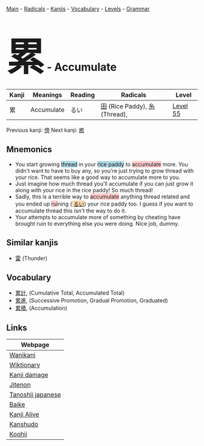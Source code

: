 <style> bigfont {font-size: 100px}</style>
[Main](../README.md) -
[Radicals](../radicals.md) -
[Kanjis](../kanjis.md) -
[Vocabulary](../vocabulary.md) -
[Levels](../levels.md) -
[Grammar](../grammar.md)
# <bigfont> 累</bigfont> - Accumulate 

| Kanji | Meanings | Reading | Radicals | Level |
| --- | --- | --- | --- | --- |
| 累 | Accumulate | るい | [田](../radicals/田.md) (Rice Paddy), [糸](../radicals/糸.md) (Thread),  | [Level 55](../levels/wk_level55.md) |

Previous kanji: [傍](傍.md) Next kanji: [癒](癒.md) 

## Mnemonics
 * You start growing <span style="background-color:#ADD8E6"> thread</span> in your <span style="background-color:#ADD8E6"> rice paddy</span> to <span style="background-color:#ffcccb"> accumulate</span> more. You didn't want to have to buy any, so you're just trying to grow thread with your rice. That seems like a good way to accumulate more to you.
* Just imagine how much thread you'll accumulate if you can just grow it along with your rice in the rice paddy! So much thread!
* Sadly, this is a terrible way to <span style="background-color:#ffcccb"> accumulate</span> anything thread related and you ended up <span style="background-color:#ffcccb"> rui</span>ning (<span style="background-color:#fed8b1"> [るい](https://jisho.org/search/るい)</span>) your rice paddy too. I guess if you want to accumulate thread this isn't the way to do it.
* Your attempts to accumulate more of something by cheating have brought ruin to everything else you were doing. Nice job, dummy.


## Similar kanjis
 * [雷](雷.md) (Thunder)


## Vocabulary
 * [累計](../vocabulary/累.md), (Cumulative Total, Accumulated Total)
* [累進](../vocabulary/累.md), (Successive Promotion, Gradual Promotion, Graduated)
* [累積](../vocabulary/累.md), (Accumulation)



## Links 

| Webpage |
| --- |
| [Wanikani          ](https://www.wanikani.com/kanji/累) |
| [Wiktionary        ](https://en.wiktionary.org/wiki/累) |
| [Kanji damage      ](http://www.kanjidamage.com/kanji/search?utf8=✓&q=累) |
| [Jitenon           ](https://jitenon.com/kanji/累) |
| [Tanoshii japanese ](https://www.tanoshiijapanese.com/dictionary/kanji.cfm?k=累) |
| [Baike             ](https://baike.baidu.com/item/累) |
| [Kanji Alive       ](https://app.kanjialive.com/累) |
| [Kanshudo          ](https://www.kanshudo.com/searchmn?q=累) |
| [Koohii            ](https://kanji.koohii.com/study/kanji/累) |
